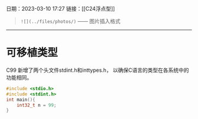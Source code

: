 日期：2023-03-10  17:27
链接：[[C24浮点型]]

> `![](../files/photos/)`    ——  图片插入格式
---

# 可移植类型

C99 新增了两个头文件stdint.h和inttypes.h， 以确保C语言的类型在各系统中的功能相同。
```c
#include <stdio.h>
#include <stdint.h>
int main(){
    int32_t n = 99;
}
```